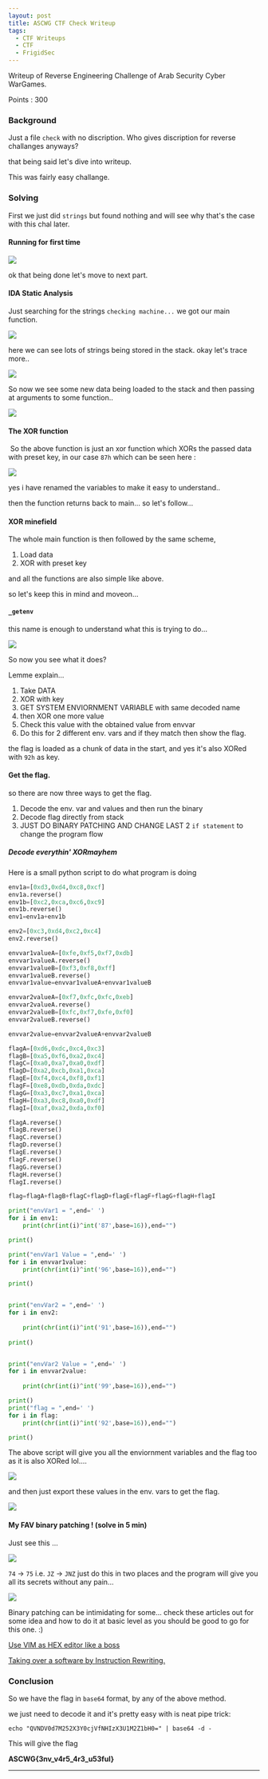 ```yaml
---
layout: post
title: ASCWG CTF Check Writeup  
tags:
  - CTF Writeups
  - CTF
  - FrigidSec
---
```


<div class="message">
Writeup of Reverse Engineering Challenge of Arab Security Cyber WarGames.

Points : 300
</div>

### Background
Just a file `check` with no discription. Who gives discription for reverse challanges anyways?

that being said let's dive into writeup.

This was fairly easy challange.

### Solving

First we just did `strings` but found nothing and will see why that's the case with this chal later.

#### Running for first time

![](/assets/images/check/1.png)

ok that being done let's move to next part.

#### IDA Static Analysis

Just searching for the strings `checking machine...` we got our main function.


![](/assets/images/check/2.png)

here we can see lots of strings being stored in the stack. okay let's trace more..


![](/assets/images/check/3.png)

So now we see some new data being loaded to the stack and then passing at arguments to some function..


![](/assets/images/check/4.png)

#### The XOR function
![]()
So the above function is just an xor function which XORs the passed data with preset key, in our case `87h` which can be seen here :


![](/assets/images/check/5.png)

yes i have renamed the variables to make it easy to understand..

then the function returns back to main... so let's follow...

#### XOR minefield
The whole main function is then followed by the same scheme,

1. Load data
2. XOR with preset key 

and all the functions are also simple like above.

so let's keep this in mind and moveon...

#### `_getenv` 
this name is enough to understand what this is trying to do...

![](/assets/images/check/6.png)

So now you see what it does?

Lemme explain...

1. Take DATA 
2. XOR with key 
3. GET SYSTEM ENVIORNMENT VARIABLE with same decoded name
4. then XOR one more value 
5. Check this value with the obtained value from envvar
6. Do this for 2 different env. vars and if they match then show the flag.

the flag is loaded as a chunk of data in the start, and yes it's also XORed with `92h` as key.

#### Get the flag.

so there are now three ways to get the flag.

1. Decode the env. var and values and then run the binary
2. Decode flag directly from stack
3. JUST DO BINARY PATCHING AND CHANGE LAST 2 `if statement` to change the program flow

##### Decode everythin' XORmayhem

Here is a small python script to do what program is doing

```python
env1a=[0xd3,0xd4,0xc8,0xcf]
env1a.reverse()
env1b=[0xc2,0xca,0xc6,0xc9]
env1b.reverse()
env1=env1a+env1b

env2=[0xc3,0xd4,0xc2,0xc4]
env2.reverse()

envvar1valueA=[0xfe,0xf5,0xf7,0xdb]
envvar1valueA.reverse()
envvar1valueB=[0xf3,0xf8,0xff]
envvar1valueB.reverse()
envvar1value=envvar1valueA+envvar1valueB

envvar2valueA=[0xf7,0xfc,0xfc,0xeb]
envvar2valueA.reverse()
envvar2valueB=[0xfc,0xf7,0xfe,0xf0]
envvar2valueB.reverse()

envvar2value=envvar2valueA+envvar2valueB

flagA=[0xd6,0xdc,0xc4,0xc3]
flagB=[0xa5,0xf6,0xa2,0xc4]
flagC=[0xa0,0xa7,0xa0,0xdf]
flagD=[0xa2,0xcb,0xa1,0xca]
flagE=[0xf4,0xc4,0xf8,0xf1]
flagF=[0xe8,0xdb,0xda,0xdc]
flagG=[0xa3,0xc7,0xa1,0xca]
flagH=[0xa3,0xc8,0xa0,0xdf]
flagI=[0xaf,0xa2,0xda,0xf0]

flagA.reverse()
flagB.reverse()
flagC.reverse()
flagD.reverse()
flagE.reverse()
flagF.reverse()
flagG.reverse()
flagH.reverse()
flagI.reverse()

flag=flagA+flagB+flagC+flagD+flagE+flagF+flagG+flagH+flagI

print("envVar1 = ",end=' ')
for i in env1:
    print(chr(int(i)^int('87',base=16)),end="")

print()

print("envVar1 Value = ",end=' ')
for i in envvar1value:
    print(chr(int(i)^int('96',base=16)),end="")

print()


print("envVar2 = ",end=' ')
for i in env2:
    
    print(chr(int(i)^int('91',base=16)),end="")
    
print()


print("envVar2 Value = ",end=' ')
for i in envvar2value:
    
    print(chr(int(i)^int('99',base=16)),end="")

print()
print("flag = ",end=' ')
for i in flag:
    print(chr(int(i)^int('92',base=16)),end="")

print()
```
The above script will give you all the enviornment variables and the flag too as it is also XORed lol....


![](/assets/images/check/7.png)

and then just export these values in the env. vars to get the flag.

![](/assets/images/check/8.png)


#### My FAV binary patching ! (solve in 5 min)

Just see this ... 


![](/assets/images/check/9.png)

`74` -> `75` i.e. `JZ` -> `JNZ` just do this in two places and the program will give you all its secrets without any pain...


![](/assets/images/check/10.png)


Binary patching can be intimidating for some... check these articles out for some idea and how to do it at basic level as you should be good to go for this one. :)

[Use VIM as HEX editor like a boss](/article/2020/08/16/use-VIM-as-HEX-Editor.html)

[Taking over a software by Instruction Rewriting.](/article/2019/11/25/Taking-over-a-software-by-Instruction-Rewriting.html)


### Conclusion 

So we have the flag in `base64` format, by any of the above method.

we just need to decode it and it's pretty easy with is neat pipe trick:

`echo "QVNDV0d7M252X3Y0cjVfNHIzX3U1M2Z1bH0=" | base64 -d -` 

This will give the flag

**ASCWG{3nv\_v4r5\_4r3\_u53ful}**

---

